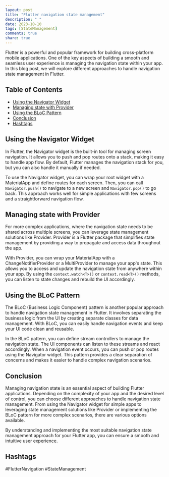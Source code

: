 ```yaml
---
layout: post
title: "Flutter navigation state management"
description: " "
date: 2023-10-10
tags: [StateManagement]
comments: true
share: true
---
```


Flutter is a powerful and popular framework for building cross-platform mobile applications. One of the key aspects of building a smooth and seamless user experience is managing the navigation state within your app. In this blog post, we will explore different approaches to handle navigation state management in Flutter.

## Table of Contents
- [Using the Navigator Widget](#using-the-navigator-widget)
- [Managing state with Provider](#managing-state-with-provider)
- [Using the BLoC Pattern](#using-the-bloc-pattern)
- [Conclusion](#conclusion)
- [Hashtags](#hashtags)

## Using the Navigator Widget

In Flutter, the Navigator widget is the built-in tool for managing screen navigation. It allows you to push and pop routes onto a stack, making it easy to handle app flow. By default, Flutter manages the navigation stack for you, but you can also handle it manually if needed.

To use the Navigator widget, you can wrap your root widget with a MaterialApp and define routes for each screen. Then, you can call `Navigator.push()` to navigate to a new screen and `Navigator.pop()` to go back. This approach works well for simple applications with few screens and a straightforward navigation flow.

## Managing state with Provider

For more complex applications, where the navigation state needs to be shared across multiple screens, you can leverage state management solutions like Provider. Provider is a Flutter package that simplifies state management by providing a way to propagate and access data throughout the app.

With Provider, you can wrap your MaterialApp with a ChangeNotifierProvider or a MultiProvider to manage your app's state. This allows you to access and update the navigation state from anywhere within your app. By using the `context.watch<T>()` or `context.read<T>()` methods, you can listen to state changes and rebuild the UI accordingly.

## Using the BLoC Pattern

The BLoC (Business Logic Component) pattern is another popular approach to handle navigation state management in Flutter. It involves separating the business logic from the UI by creating separate classes for data management. With BLoC, you can easily handle navigation events and keep your UI code clean and reusable.

In the BLoC pattern, you can define stream controllers to manage the navigation state. The UI components can listen to these streams and react accordingly. When a navigation event occurs, you can push or pop routes using the Navigator widget. This pattern provides a clear separation of concerns and makes it easier to handle complex navigation scenarios.

## Conclusion

Managing navigation state is an essential aspect of building Flutter applications. Depending on the complexity of your app and the desired level of control, you can choose different approaches to handle navigation state management. From using the Navigator widget for simple apps to leveraging state management solutions like Provider or implementing the BLoC pattern for more complex scenarios, there are various options available.

By understanding and implementing the most suitable navigation state management approach for your Flutter app, you can ensure a smooth and intuitive user experience.

## Hashtags
\#FlutterNavigation \#StateManagement